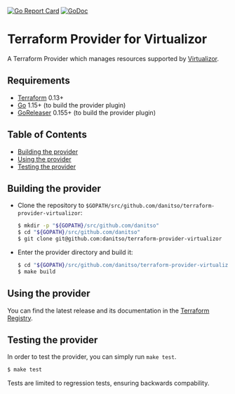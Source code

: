 [![Go Report Card](https://goreportcard.com/badge/github.com/danitso/terraform-provider-virtualizor)](https://goreportcard.com/report/github.com/danitso/terraform-provider-virtualizor)
[![GoDoc](https://godoc.org/github.com/danitso/terraform-provider-virtualizor?status.svg)](http://godoc.org/github.com/danitso/terraform-provider-virtualizor)

# Terraform Provider for Virtualizor
A Terraform Provider which manages resources supported by [Virtualizor](https://www.virtualizor.com/).

## Requirements
- [Terraform](https://www.terraform.io/downloads.html) 0.13+
- [Go](https://golang.org/doc/install) 1.15+ (to build the provider plugin)
- [GoReleaser](https://goreleaser.com/install/) 0.155+ (to build the provider plugin)

## Table of Contents
- [Building the provider](#building-the-provider)
- [Using the provider](#using-the-provider)
- [Testing the provider](#testing-the-provider)

## Building the provider
- Clone the repository to `$GOPATH/src/github.com/danitso/terraform-provider-virtualizor`:

    ```sh
    $ mkdir -p "${GOPATH}/src/github.com/danitso"
    $ cd "${GOPATH}/src/github.com/danitso"
    $ git clone git@github.com:danitso/terraform-provider-virtualizor
    ```

- Enter the provider directory and build it:

    ```sh
    $ cd "${GOPATH}/src/github.com/danitso/terraform-provider-virtualizor"
    $ make build
    ```

## Using the provider
You can find the latest release and its documentation in the [Terraform Registry](https://registry.terraform.io/providers/danitso/virtualizor/latest).

## Testing the provider
In order to test the provider, you can simply run `make test`.

```sh
$ make test
```

Tests are limited to regression tests, ensuring backwards compability.
